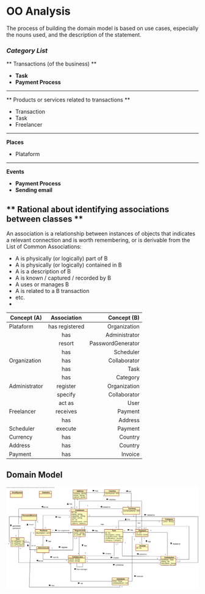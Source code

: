 # OO Analysis

The process of building the domain model is based on use cases, especially the nouns used, and the description of the statement.

### _Category List_ ###

** Transactions (of the business) ** 

* __Task__
* __Payment Process__
---

** Products or services related to transactions **
* Transaction
* Task
* Freelancer

---


**Places**

*  Plataform

---

**Events**

* __Payment Process__
* __Sending email__

## ** Rational about identifying associations between classes ** ##

An association is a relationship between instances of objects that indicates a relevant connection and is worth remembering, or is derivable from the List of Common Associations:

+ A is physically (or logically) part of B
+ A is physically (or logically) contained in B
+ A is a description of B
+ A is known / captured / recorded by B
+ A uses or manages B
+ A is related to a B transaction
+ etc.
+ 

| Concept (A) 		|  Association   		|  Concept (B) |
|----------	   		|:-------------:		|------:       |
| Plataform			| has registered   | Organization  |
||has|Administrator|
||resort|PasswordGenerator|
||has|Scheduler|
|Organization|has|Collaborator|
||has|Task|
||has|Category|
|Administrator|register|Organization|
||specify|Collaborator|
||act as|User|
|Freelancer|receives|Payment|
||has|Address|
|Scheduler|execute|Payment|
|Currency|has|Country|
|Address|has|Country|
|Payment|has|Invoice|

## Domain Model

![MD.svg](MD.svg)